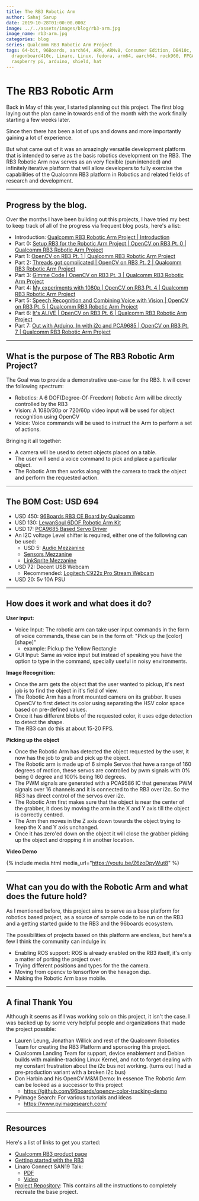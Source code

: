 ```yaml
---
title: The RB3 Robotic Arm
author: Sahaj Sarup
date: 2019-10-28T01:00:00.000Z
image: ../../assets/images/blog/rb3-arm.jpg
image_name: rb3-arm.jpg
categories: blog
series: Qualcomm RB3 Robotic Arm Project
tags: 64-bit, 96Boards, aarch64, ARM, ARMv8, Consumer Edition, DB410c,
  dragonboard410c, Linaro, Linux, fedora, arm64, aarch64, rock960, FPGA,
  raspberry pi, arduino, shield, hat
---
```


# The RB3 Robotic Arm

Back in May of this year, I started planning out this project. The first blog laying out the plan came in towards end of the month with the work finally starting a few weeks later.

Since then there has been a lot of ups and downs and more importantly gaining a lot of experience.

But what came out of it was an amazingly versatile development platform that is intended to serve as the basis robotics development on the RB3. The RB3 Robotic Arm now serves as an very flexible (pun intended) and infinitely iterative platform that will allow developers to fully exercise the capabilities of the Qualcomm RB3 platform in Robotics and related fields of research and development.

***

## Progress by the blog.

Over the months I have been building out this projects, I have tried my best to keep track of all of the progress via frequent blog posts, here's a list:

- Introduction: [Qualcomm RB3 Robotic Arm Project | Introduction](https://www.96boards.org/blog/rb3-arm-intro/)
- Part 0: [Setup RB3 for the Robotic Arm Project | OpenCV on RB3 Pt. 0 | Qualcomm RB3 Robotic Arm Project](https://www.96boards.org/blog/rb3-setup/)
- Part 1: [OpenCV on RB3 Pt. 1 | Qualcomm RB3 Robotic Arm Project](https://www.96boards.org/blog/rb3-arm-intro-opencv-1/)
- Part 2: [Threads got complicated | OpenCV on RB3 Pt. 2 | Qualcomm RB3 Robotic Arm Project](https://www.96boards.org/blog/rb3-arm-opencv-threads/)
- Part 3: [Gimme Code | OpenCV on RB3 Pt. 3 | Qualcomm RB3 Robotic Arm Project](https://www.96boards.org/blog/rb3-opencv-gimme-code/)
- Part 4: [My experiments with 1080p | OpenCV on RB3 Pt. 4 | Qualcomm RB3 Robotic Arm Project](https://www.96boards.org/blog/rb3-1080p-opencv/)
- Part 5: [Speech Recognition and Combining Voice with Vision | OpenCV on RB3 Pt. 5 | Qualcomm RB3 Robotic Arm Project](https://www.96boards.org/blog/rb3-voice-vision/)
- Part 6: [It's ALIVE | OpenCV on RB3 Pt. 6 | Qualcomm RB3 Robotic Arm Project](https://www.96boards.org/blog/rb3-its-alive/)
- Part 7: [Out with Arduino, In with i2c and PCA9685 | OpenCV on RB3 Pt. 7 | Qualcomm RB3 Robotic Arm Project](https://www.96boards.org/blog/arduino-vs-pca9685/)


***


## What is the purpose of The RB3 Robotic Arm Project?

The Goal was to provide a demonstrative use-case for the RB3. It will cover the following spectrum:
- Robotics: A 6 DOF(Degree-Of-Freedom) Robotic Arm will be directly controlled by the RB3
- Vision: A 1080/30p or 720/60p video input will be used for object recognition using OpenCV
- Voice: Voice commands will be used to instruct the Arm to perform a set of actions.

Bringing it all together:
- A camera will be used to detect objects placed on a table.
- The user will send a voice command to pick and place a particular object.
- The Robotic Arm then works along with the camera to track the object and perform the requested action.

***

## The BOM Cost: USD 694

- USD 450: [96Boards RB3 CE Board by Qualcomm](https://www.96boards.org/product/rb3-platform/)
- USD 130: [LewanSoul 6DOF Robotic Arm Kit](https://www.amazon.com/dp/B074T6DPKX/)
- USD 17: [PCA9685 Based Servo Driver](https://www.amazon.com/Adafruit-16-Channel-12-bit-Servo-Driver/dp/B01G61MZF4/)
- An I2C voltage Level shifter is required, either one of the following can be used:
    - USD 5: [Audio Mezzanine](https://www.96boards.org/product/audio-mezzanine/)
    - [Sensors Mezzanine](https://www.96boards.org/product/sensors-mezzanine/)
    - [LinkSprite Mezzanine](https://www.96boards.org/product/linkspritesensorkit/)
- USD 72: Decent USB Webcam
    - Recommended: [Logitech C922x Pro Stream Webcam](https://www.amazon.com/Logitech-C922x-Pro-Stream-Webcam/dp/B01LXCDPPK)
- USD 20: 5v 10A PSU

***

## How does it work and what does it do?

**User input:**
- Voice Input: The robotic arm can take user input commands in the form of voice commands, these can be in the form of: "Pick up the [color] [shape]"
    - example: Pickup the Yellow Rectangle
- GUI Input: Same as voice input but instead of speaking you have the option to type in the command, specially useful in noisy environments.

**Image Recognition:**
- Once the arm gets the object that the user wanted to pickup, it's next job is to find the object in it's field of view.
- The Robotic Arm has a front mounted camera on its grabber. It uses OpenCV to first detect its color using separating the HSV color space based on pre-defined values.
- Once it has different blobs of the requested color, it uses edge detection to detect the shape.
- The RB3 can do this at about 15-20 FPS.

**Picking up the object**
- Once the Robotic Arm has detected the object requested by the user, it now has the job to grab and pick up the object.
- The Robotic arm is made up of 6 simple Servos that have a range of 160 degrees of motion, these servos are controlled by pwm signals with 0% being 0 degree and 100% being 160 degrees.
- The PWM signals are generated with a PCA9586 IC that generates PWM signals over 16 channels and it is connected to the RB3 over i2c. So the RB3 has direct control of the servos over i2c.
- The Robotic Arm first makes sure that the object is near the center of the grabber, it does by moving the arm in the X and Y axis till the object is correctly centred.
- The Arm then moves in the Z axis down towards the object trying to keep the X and Y axis unchanged.
- Once it has zero'ed down on the object it will close the grabber picking up the object and dropping it in another location.

**Video Demo**

{% include media.html media_url="https://youtu.be/Z6zoDpyWut8" %}

***

## What can you do with the Robotic Arm and what does the future hold?

As I mentioned before, this project aims to serve as a base platform for robotics based project, as a source of sample code to be run on the RB3 and a getting started guide to the RB3 and the 96boards ecosystem.

The possibilities of projects based on this platform are endless, but here's a few I think the community can indulge in:
- Enabling ROS support: ROS is already enabled on the RB3 itself, it's only a matter of porting the project over.
- Trying different positions and types for the the camera.
- Moving from opencv to tensorflow on the hexagon dsp.
- Making the Robotic Arm base mobile.

***

## A final Thank You

Although it seems as if I was working solo on this project, it isn't the case. I was backed up by some very helpful people and organizations that made the project possible:
- Lauren Leung, Jonathan Willick and rest of the Qualcomm Robotics Team for creating the RB3
Platform and sponsoring this project.
- Qualcomm Landing Team for support, device enablement and Debian builds with mainline-tracking Linux Kernel, and not to forget dealing with my constant frustration about the i2c bus not working. (turns out I had a pre-production variant with a broken i2c bus)
- Don Harbin and his OpenCV M&M Demo: In essence The Robotic Arm can be looked as a successor to this project
    - https://github.com/96boards/opencv-color-tracking-demo
- PyImage Search: For various tutorials and ideas
    - https://www.pyimagesearch.com/

***

## Resources

Here's a list of links to get you started:
- [Qualcomm RB3 product page](https://www.96boards.org/product/rb3-platform/)
- [Getting started with the RB3](https://www.96boards.org/documentation/consumer/dragonboard/dragonboard845c/getting-started/)
- Linaro Connect SAN19 Talk:
    - [PDF](https://fileserver.linaro.org/owncloud/index.php/s/1yS5sqBsFb8DJBx)
    - [Video](https://youtu.be/WHTPmclDvjQ)
- [Project Repository](https://github.com/96boards-projects/RB3-RoboticArm): This contains all the instructions to completely recreate the base project.
